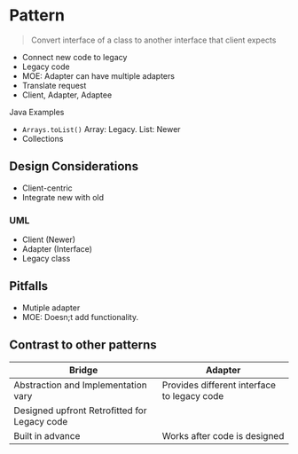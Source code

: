 # Pattern

> Convert interface of a class to another interface that client expects

- Connect new code to legacy
- Legacy code
- MOE: Adapter can have multiple adapters
- Translate request
- Client, Adapter, Adaptee


Java Examples
  - `Arrays.toList()` Array: Legacy. List: Newer
  - Collections

## Design Considerations

- Client-centric
- Integrate new with old


### UML

- Client (Newer)
- Adapter (Interface)
- Legacy class

## Pitfalls

- Mutiple adapter
- MOE: Doesn;t add functionality.

## Contrast to other patterns
| Bridge                 | Adapter                            |
|-----------------------------------|-------------------------------------|
| Abstraction and Implementation vary| Provides different interface to legacy code|
| Designed upfront Retrofitted for Legacy code|
|Built in advance| Works after code is designed|